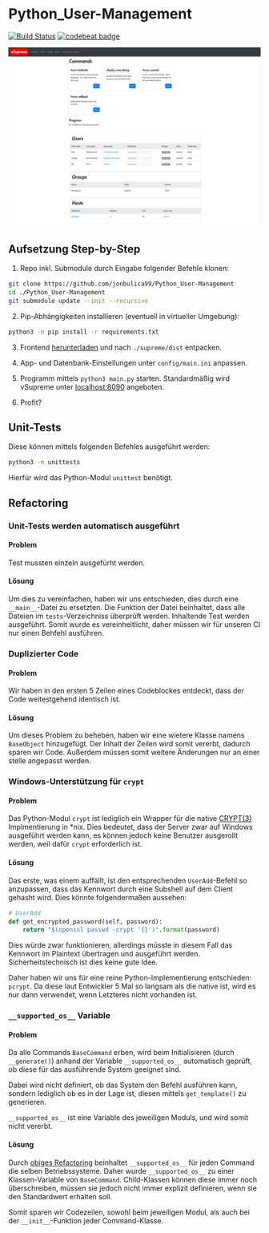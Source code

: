 # Python_User-Management
[![Build Status](https://travis-ci.org/jonbulica99/Python_User-Management.svg?branch=master)](https://travis-ci.org/jonbulica99/Python_User-Management)
[![codebeat badge](https://codebeat.co/badges/85bd7a0a-6d0b-4fcb-ac5b-e8ea9e7f6fa0)](https://codebeat.co/projects/github-com-jonbulica99-python_user-management-master)


![Übersicht der Webapp](https://github.com/jonbulica99/Python_User-Management/raw/master/docs/overview.png "Übersicht der Webapp")
## Aufsetzung Step-by-Step

1. Repo inkl. Submodule durch Eingabe folgender Befehle klonen:
```bash
git clone https://github.com/jonbulica99/Python_User-Management
cd ./Python_User-Management
git submodule update --init --recursive
```

2. Pip-Abhängigkeiten installieren (eventuell in virtueller Umgebung):
```bash
python3 -m pip install -r requirements.txt
```

3. Frontend [herunterladen](https://github.com/jonbulica99/Python_User-Management/releases) und nach `./supreme/dist` entpacken.

4. App- und Datenbank-Einstellungen unter `config/main.ini` anpassen.

5. Programm mittels `python3 main.py` starten. Standardmäßig wird vSupreme unter [localhost:8090](http://localhost:8090) angeboten.

6. Profit?


## Unit-Tests
Diese können mittels folgenden Befehles ausgeführt werden:
```bash
python3 -m unittests
```
Hierfür wird das Python-Modul `unittest` benötigt.

## Refactoring

### Unit-Tests werden automatisch ausgeführt

#### Problem

Test mussten einzeln ausgefürht werden.

#### Lösung

Um dies zu vereinfachen, haben wir uns entschieden, dies durch eine `__main__`-Datei zu ersetzten. 
Die Funktion der Datei beinhaltet, dass alle Dateien im `tests`-Verzeichniss überprüft werden.
Inhaltende Test werden ausgeführt.
Somit wurde es vereinheitlicht, daher müssen wir für unseren CI nur einen Behfehl ausführen.

### Duplizierter Code

#### Problem

Wir haben in den ersten 5 Zeilen eines Codeblockes entdeckt, dass der Code weitestgehend identisch ist.

#### Lösung

Um dieses Problem zu beheben, haben wir eine wietere Klasse namens `BaseObject` hinzugefügt.
Der Inhalt der Zeilen wird somit vererbt, dadurch sparen wir Code. Außerdem müssen somit weitere Änderungen nur an einer 
stelle angepasst werden.

### Windows-Unterstützung für `crypt`

#### Problem

Das Python-Modul `crypt` ist lediglich ein Wrapper für die native [CRYPT(3)](http://man7.org/linux/man-pages/man3/crypt.3.html) Implmentierung in *nix.
Dies bedeutet, dass der Server zwar auf Windows ausgeführt werden kann, es können jedoch keine Benutzer ausgerollt werden, weil dafür `crypt` erforderlich ist.

#### Lösung

Das erste, was einem auffällt, ist den entsprechenden `UserAdd`-Befehl so anzupassen, dass das Kennwort durch eine Subshell auf dem Client gehasht wird. Dies könnte folgendermaßen aussehen:

```python
# UserAdd
def get_encrypted_password(self, password):
    return "$(openssl passwd -crypt '{}')".format(password)
```

Dies würde zwar funktionieren, allerdings müsste in diesem Fall das Kennwort im Plaintext übertragen und ausgeführt werden. Sicherheitstechnisch ist dies keine gute Idee.

Daher haben wir uns für eine reine Python-Implementierung entschieden: `pcrypt`. Da diese laut Entwickler 5 Mal so langsam als die native ist, wird es nur dann verwendet, wenn Letzteres nicht vorhanden ist.

### `__supported_os__` Variable

#### Problem

Da alle Commands `BaseCommand` erben, wird beim Initialisieren (durch `__generate()`) anhand der Variable `__supported_os__` automatisch geprüft, ob diese für das ausführende System geeignet sind.

Dabei wird nicht definiert, ob das System den Befehl ausführen kann, sondern lediglich ob es in der Lage ist, diesen mittels `get_template()` zu generieren.

`__supported_os__` ist eine Variable des jeweiligen Moduls, und wird somit nicht vererbt.

#### Lösung

Durch [obiges Refactoring](#windows-unterstützung-für-crypt) beinhaltet `__supported_os__` für jeden Command die selben Betriebssysteme. Daher wurde `__supported_os__` zu einer Klassen-Variable von `BaseCommand`. Child-Klassen können diese immer noch überschreiben, müssen sie jedoch nicht immer explizit definieren, wenn sie den Standardwert erhalten soll.

Somit sparen wir Codezeilen, sowohl beim jeweiligen Modul, als auch bei der `__init__`-Funktion jeder Command-Klasse.
